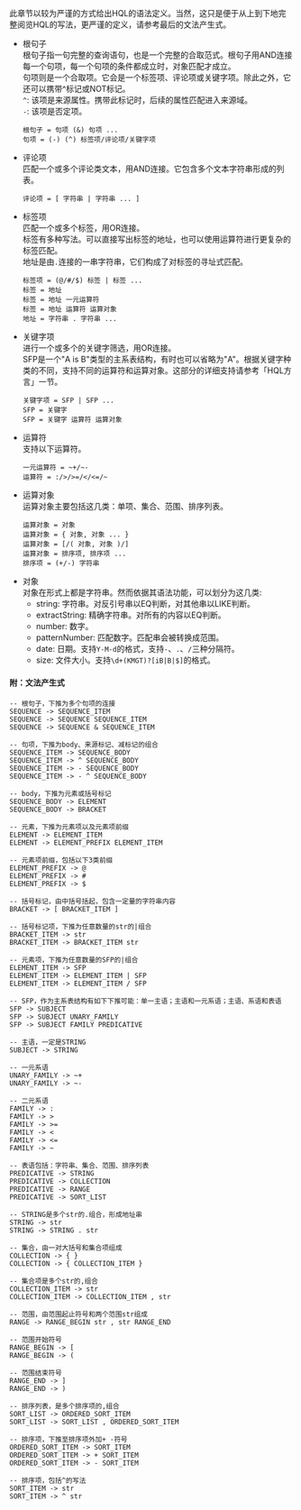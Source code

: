 此章节以较为严谨的方式给出HQL的语法定义。当然，这只是便于从上到下地完整阅览HQL的写法，更严谨的定义，请参考最后的文法产生式。
* 根句子  
    根句子指一句完整的查询语句，也是一个完整的合取范式。根句子用AND连接每一个句项，每一个句项的条件都成立时，对象匹配才成立。  
    句项则是一个合取项。它会是一个标签项、评论项或关键字项。除此之外，它还可以携带^标记或NOT标记。  
    `^`: 该项是来源属性。携带此标记时，后续的属性匹配进入来源域。  
    `-`: 该项是否定项。
    ```
    根句子 = 句项 (&) 句项 ...
    句项 = (-) (^) 标签项/评论项/关键字项
    ```
* 评论项  
    匹配一个或多个评论类文本，用AND连接。它包含多个文本字符串形成的列表。  
    ```
    评论项 = [ 字符串 | 字符串 ... ]
    ```
* 标签项  
    匹配一个或多个标签，用OR连接。  
    标签有多种写法。可以直接写出标签的地址，也可以使用运算符进行更复杂的标签匹配。  
    地址是由`.`连接的一串字符串，它们构成了对标签的寻址式匹配。
    ```
    标签项 = (@/#/$) 标签 | 标签 ...
    标签 = 地址
    标签 = 地址 一元运算符
    标签 = 地址 运算符 运算对象
    地址 = 字符串 . 字符串 ...
    ```
* 关键字项  
    进行一个或多个的关键字筛选，用OR连接。  
    SFP是一个"A is B"类型的主系表结构，有时也可以省略为"A"。根据关键字种类的不同，支持不同的运算符和运算对象。这部分的详细支持请参考「HQL方言」一节。
    ```
    关键字项 = SFP | SFP ...
    SFP = 关键字
    SFP = 关键字 运算符 运算对象
    ```
* 运算符  
    支持以下运算符。
    ```
    一元运算符 = ~+/~-
    运算符 = :/>/>=/</<=/~
    ```
* 运算对象  
    运算对象主要包括这几类：单项、集合、范围、排序列表。
    ```
    运算对象 = 对象
    运算对象 = { 对象, 对象 ... }
    运算对象 = [/( 对象, 对象 )/]
    运算对象 = 排序项, 排序项 ...
    排序项 = (+/-) 字符串
    ```
* 对象  
    对象在形式上都是字符串。然而依据其语法功能，可以划分为这几类:
    * string: 字符串。对反引号串以EQ判断，对其他串以LIKE判断。
    * extractString: 精确字符串。对所有的内容以EQ判断。
    * number: 数字。
    * patternNumber: 匹配数字。匹配串会被转换成范围。
    * date: 日期。支持`Y-M-d`的格式，支持`-`、`.`、`/`三种分隔符。
    * size: 文件大小。支持`\d+(KMGT)?[iB|B|$]`的格式。

#### 附：文法产生式

```
-- 根句子，下推为多个句项的连接
SEQUENCE -> SEQUENCE_ITEM
SEQUENCE -> SEQUENCE SEQUENCE_ITEM
SEQUENCE -> SEQUENCE & SEQUENCE_ITEM

-- 句项，下推为body、来源标记、减标记的组合
SEQUENCE_ITEM -> SEQUENCE_BODY
SEQUENCE_ITEM -> ^ SEQUENCE_BODY
SEQUENCE_ITEM -> - SEQUENCE_BODY
SEQUENCE_ITEM -> - ^ SEQUENCE_BODY

-- body，下推为元素或括号标记
SEQUENCE_BODY -> ELEMENT
SEQUENCE_BODY -> BRACKET

-- 元素，下推为元素项以及元素项前缀
ELEMENT -> ELEMENT_ITEM
ELEMENT -> ELEMENT_PREFIX ELEMENT_ITEM

-- 元素项前缀，包括以下3类前缀
ELEMENT_PREFIX -> @
ELEMENT_PREFIX -> #
ELEMENT_PREFIX -> $

-- 括号标记，由中括号括起，包含一定量的字符串内容
BRACKET -> [ BRACKET_ITEM ]

-- 括号标记项，下推为任意数量的str的|组合
BRACKET_ITEM -> str
BRACKET_ITEM -> BRACKET_ITEM str

-- 元素项，下推为任意数量的SFP的|组合
ELEMENT_ITEM -> SFP
ELEMENT_ITEM -> ELEMENT_ITEM | SFP
ELEMENT_ITEM -> ELEMENT_ITEM / SFP

-- SFP，作为主系表结构有如下下推可能：单一主语；主语和一元系语；主语、系语和表语
SFP -> SUBJECT
SFP -> SUBJECT UNARY_FAMILY
SFP -> SUBJECT FAMILY PREDICATIVE

-- 主语，一定是STRING
SUBJECT -> STRING

-- 一元系语
UNARY_FAMILY -> ~+
UNARY_FAMILY -> ~-

-- 二元系语
FAMILY -> :
FAMILY -> >
FAMILY -> >=
FAMILY -> <
FAMILY -> <=
FAMILY -> ~

-- 表语包括：字符串、集合、范围、排序列表
PREDICATIVE -> STRING
PREDICATIVE -> COLLECTION
PREDICATIVE -> RANGE
PREDICATIVE -> SORT_LIST

-- STRING是多个str的.组合，形成地址串
STRING -> str
STRING -> STRING . str

-- 集合，由一对大括号和集合项组成
COLLECTION -> { }
COLLECTION -> { COLLECTION_ITEM }

-- 集合项是多个str的,组合
COLLECTION_ITEM -> str
COLLECTION_ITEM -> COLLECTION_ITEM , str

-- 范围，由范围起止符号和两个范围str组成
RANGE -> RANGE_BEGIN str , str RANGE_END

-- 范围开始符号
RANGE_BEGIN -> [
RANGE_BEGIN -> (

-- 范围结束符号
RANGE_END -> ]
RANGE_END -> )

-- 排序列表，是多个排序项的,组合
SORT_LIST -> ORDERED_SORT_ITEM
SORT_LIST -> SORT_LIST , ORDERED_SORT_ITEM

-- 排序项，下推至排序项外加+ -符号
ORDERED_SORT_ITEM -> SORT_ITEM
ORDERED_SORT_ITEM -> + SORT_ITEM
ORDERED_SORT_ITEM -> - SORT_ITEM

-- 排序项，包括^的写法
SORT_ITEM -> str
SORT_ITEM -> ^ str
```